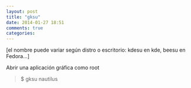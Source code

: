 ```yaml
---
layout: post
title: "gksu"
date: 2014-01-27 18:51
comments: true
categories: 
---
```

[el nombre puede variar según distro o escritorio: kdesu en kde, beesu en Fedora...]

Abrir una aplicación gráfica como root

>$ gksu nautilus


